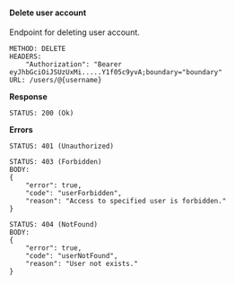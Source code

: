 #### Delete user account

Endpoint for deleting user account.

```
METHOD: DELETE
HEADERS:
    "Authorization": "Bearer eyJhbGciOiJSUzUxMi.....Y1f05c9yvA;boundary="boundary"
URL: /users/@{username}
```

**Response**

```
STATUS: 200 (Ok)
```

**Errors**

```
STATUS: 401 (Unauthorized)
```

```
STATUS: 403 (Forbidden)
BODY: 
{
    "error": true,
    "code": "userForbidden",
    "reason": "Access to specified user is forbidden."
}
```

```
STATUS: 404 (NotFound)
BODY: 
{
    "error": true,
    "code": "userNotFound",
    "reason": "User not exists."
}
```